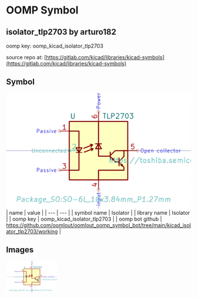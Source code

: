 # OOMP Symbol  
## isolator_tlp2703  by arturo182  
  
oomp key: oomp_kicad_isolator_tlp2703  
  
source repo at: [https://gitlab.com/kicad/libraries/kicad-symbols](https://gitlab.com/kicad/libraries/kicad-symbols)  
## Symbol  
  
[![working.png](working_600.png)](working.png)  
| name | value | 
| --- | --- | 
| symbol name | Isolator | 
| library name | Isolator | 
| oomp key | oomp_kicad_isolator_tlp2703 | 
| oomp bot github | https://github.com/oomlout/oomlout_oomp_symbol_bot/tree/main/kicad_isolator_tlp2703/working | 
## Images  
  
[![working.png](working_140.png)](working.png)  
